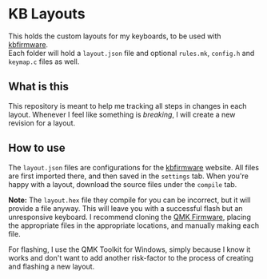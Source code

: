 # KB Layouts

This holds the custom layouts for my keyboards, to be used with [kbfirmware](http://kbfirmware.com).  
Each folder will hold a `layout.json` file and optional `rules.mk`, `config.h` and `keymap.c` files as well.

## What is this
This repository is meant to help me tracking all steps in changes in each layout.
Whenever I feel like something is *breaking*, I will create a new revision for a layout.

## How to use

The `layout.json` files are configurations for the [kbfirmware](http://kbfirmware.com) website.
All files are first imported there, and then saved in the `settings` tab.
When you're happy with a layout, download the source files under the `compile` tab.

**Note:** The `layout.hex` file they compile for you can be incorrect, but it will provide a file anyway.
This will leave you with a successful flash but an unresponsive keyboard.
I recommend cloning the [QMK Firmware](https://github.com/qmk/qmk_firmware), placing the appropriate files in the appropriate locations, and manually making each file.

For flashing, I use the QMK Toolkit for Windows, simply because I know it works and don't want to add another risk-factor to the process of creating and flashing a new layout.